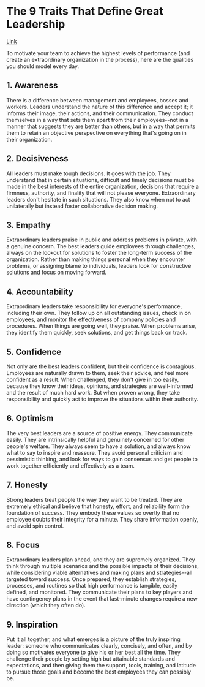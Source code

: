 # The 9 Traits That Define Great Leadership

[Link](https://www.inc.com/peter-economy/the-9-traits-that-define-great-leadership.html)

To motivate your team to achieve the highest levels of performance (and create an extraordinary organization in the process), here are the qualities you should model every day.


## 1. Awareness

There is a difference between management and employees, bosses and workers. Leaders understand the nature of this difference and accept it; it informs their image, their actions, and their communication. They conduct themselves in a way that sets them apart from their employees--not in a manner that suggests they are better than others, but in a way that permits them to retain an objective perspective on everything that's going on in their organization.


## 2. Decisiveness

All leaders must make tough decisions.  It goes with the job. They understand that in certain situations, difficult and timely decisions must be made in the best interests of the entire organization, decisions that require a firmness, authority, and finality that will not please everyone. Extraordinary leaders don't hesitate in such situations. They also know when not to act unilaterally but instead foster collaborative decision making.


## 3. Empathy

Extraordinary leaders praise in public and address problems in private, with a genuine concern. The best leaders guide employees through challenges, always on the lookout for solutions to foster the long-term success of the organization. Rather than making things personal when they encounter problems, or assigning blame to individuals, leaders look for constructive solutions and focus on moving forward.


## 4. Accountability

Extraordinary leaders take responsibility for everyone's performance, including their own. They follow up on all outstanding issues, check in on employees, and monitor the effectiveness of company policies and procedures. When things are going well, they praise. When problems arise, they identify them quickly, seek solutions, and get things back on track.


## 5. Confidence

Not only are the best leaders confident, but their confidence is contagious. Employees are naturally drawn to them, seek their advice, and feel more confident as a result. When challenged, they don't give in too easily, because they know their ideas, opinions, and strategies are well-informed and the result of much hard work. But when proven wrong, they take responsibility and quickly act to improve the situations within their authority.


## 6. Optimism

The very best leaders are a source of positive energy. They communicate easily. They are intrinsically helpful and genuinely concerned for other people's welfare. They always seem to have a solution, and always know what to say to inspire and reassure. They avoid personal criticism and pessimistic thinking, and look for ways to gain consensus and get people to work together efficiently and effectively as a team.


## 7. Honesty

Strong leaders treat people the way they want to be treated. They are extremely ethical and believe that honesty, effort, and reliability form the foundation of success. They embody these values so overtly that no employee doubts their integrity for a minute. They share information openly, and avoid spin control.


## 8. Focus

Extraordinary leaders plan ahead, and they are supremely organized. They think through multiple scenarios and the possible impacts of their decisions, while considering viable alternatives and making plans and strategies--all targeted toward success. Once prepared, they establish strategies, processes, and routines so that high performance is tangible, easily defined, and monitored. They communicate their plans to key players and have contingency plans in the event that last-minute changes require a new direction (which they often do).


## 9. Inspiration

Put it all together, and what emerges is a picture of the truly inspiring leader: someone who communicates clearly, concisely, and often, and by doing so motivates everyone to give his or her best all the time. They challenge their people by setting high but attainable standards and expectations, and then giving them the support, tools, training, and latitude to pursue those goals and become the best employees they can possibly be.
